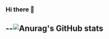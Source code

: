 ### Hi there 👋
--![Anurag's GitHub stats](https://github-readme-stats.vercel.app/api?username=KingCode-01&show_icons=true&theme=radical)
--

